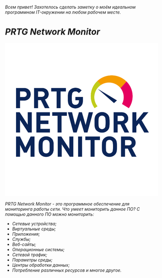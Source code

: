 *Всем привет! Захотелось сделать заметку о моём идеальном программном IT-окружении на любом рабочем месте.*

# *PRTG Network Monitor*

![PRTG Network Monitor](https://github.com/dimoroz772/My_ideal_software_IT-environment/blob/main/PRTG%20Network%20Monitor.png)

*PRTG Network Monitor - это программное обеспечение для мониторинга работы сети. Что умеет мониторить данное ПО? С помощью данного ПО можно мониторить:*

- *Сетевые устройства;*
- *Виртуальные среды;*
- *Приложения;*
- *Службы;*
- *Веб-сайты;*
- *Операционные системы;*
- *Сетевой трафик;*
- *Параметры среды;*
- *Центры обработки данных;*
- *Потребление различных ресурсов и многое другое.*

